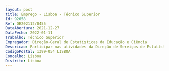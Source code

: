 ```yaml
--- 
layout: post
title: Emprego - Lisboa - Técnico Superior
Id: 92658
Ref: OE202112/0455
DataAbertura: 2021-12-27
DataFecho: 2022-01-11
Trabalho: Técnico Superior
Empregador: Direção-Geral de Estatísticas da Educação e Ciência
Descricao: Participar nas atividades da Direção de Serviços de Estatísticas da Educação (DSEE), nomeadamente o acompanhamento e desenvolvimento dos Inquéritos nas suas diversas fases   Conceção técnica e metodológica   Contacto e esclarecimento de dúvidas   Recolha e validação da informação   Construção e validação da base de dados   Apuramento dos dados   Elaboração dos relatórios e preparação da divulgação dos resultados.
CodigoPostal: 1399-054 LISBOA
Concelho: Lisboa
Distrito: Lisboa
--- 
```

